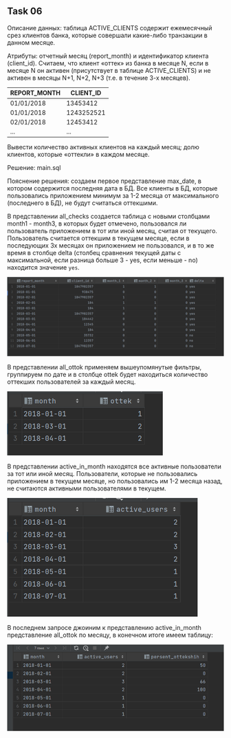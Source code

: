 ## Task 06

Описание данных: таблица ACTIVE_CLIENTS содержит ежемесячный срез клиентов банка, которые совершали какие-либо транзакции в данном месяце.

Атрибуты: отчетный месяц (report_month) и идентификатор клиента (client_id). Считаем, что клиент «оттек» из банка в месяце N, если в месяце N он активен (присутствует в таблице ACTIVE_CLIENTS) и не активен в месяцы N+1, N+2, N+3 (т.е. в течение 3-х месяцев).

| REPORT_MONTH | CLIENT_ID  |
|---|------------|
|01/01/2018| 13453412   |
|01/01/2018| 1243252521 |
|02/01/2018| 12453412   |
|...|...|

Вывести количество активных клиентов на каждый месяц; долю клиентов, которые «оттекли» в каждом месяце.

Решение: main.sql

Пояснение решения: создаем первое представление max_date, в котором содержится последняя дата в БД. Все клиенты в БД, которые пользовались приложением минимум за 1-2 месяца от максимального (последнего в БД), не будут считаться оттекшими.

В представлении all_checks создается таблица с новыми столбцами month1 - month3, в которых будет отмечено, пользовался ли пользователь приложением в тот или иной месяц, считая от текущего. Пользователь считается оттекшим в текущем месяце, если в последующих 3х месяцах он приложением не пользовался, и в то же время в столбце delta (столбец сравнения текущей даты с максимальной, если разница больше 3 - yes, если меньше - no) находится значение `yes`.

![img_1.png](img_1.png)

В представлении all_ottok применяем вышеупомянутые фильтры, группируем по дате и в столбце ottek будет находиться количество оттекших пользователей за каждый месяц.

![img_2.png](img_2.png)

В представлении active_in_month находятся все активные пользователи за тот или иной месяц. Пользователи, которые не пользовались приложением в текущем месяце, но пользовались им 1-2 месяца назад, не считаются активными пользователями в текущем.

![img_3.png](img_3.png)

В последнем запросе джоиним к представлению active_in_month представление all_ottok по месяцу, в конечном итоге имеем таблицу:

![img.png](img.png)


